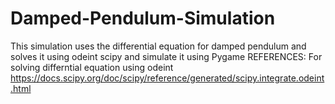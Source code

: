 # Damped-Pendulum-Simulation
This simulation uses the differential equation for damped pendulum and solves it using odeint scipy and simulate it using Pygame
REFERENCES:
For solving differntial equation using odeint https://docs.scipy.org/doc/scipy/reference/generated/scipy.integrate.odeint.html
